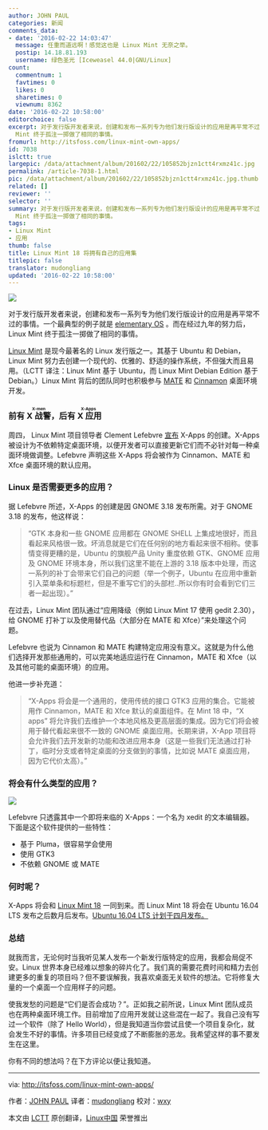 ```yaml
---
author: JOHN PAUL
categories: 新闻
comments_data:
- date: '2016-02-22 14:03:47'
  message: 任重而道远啊！感觉这也是 Linux Mint 无奈之举。
  postip: 14.18.81.193
  username: 绿色圣光 [Iceweasel 44.0|GNU/Linux]
count:
  commentnum: 1
  favtimes: 0
  likes: 0
  sharetimes: 0
  viewnum: 8362
date: '2016-02-22 10:58:00'
editorchoice: false
excerpt: 对于发行版开发者来说，创建和发布一系列专为他们发行版设计的应用是再平常不过的事情。一个最典型的例子就是 elementary OS 。而在经过九年的努力后，Linux
  Mint 终于孤注一掷做了相同的事情。
fromurl: http://itsfoss.com/linux-mint-own-apps/
id: 7038
islctt: true
largepic: /data/attachment/album/201602/22/105852bjzn1ctt4rxmz41c.jpg
permalink: /article-7038-1.html
pic: /data/attachment/album/201602/22/105852bjzn1ctt4rxmz41c.jpg.thumb.jpg
related: []
reviewer: ''
selector: ''
summary: 对于发行版开发者来说，创建和发布一系列专为他们发行版设计的应用是再平常不过的事情。一个最典型的例子就是 elementary OS 。而在经过九年的努力后，Linux
  Mint 终于孤注一掷做了相同的事情。
tags:
- Linux Mint
- 应用
thumb: false
title: Linux Mint 18 将拥有自己的应用集
titlepic: false
translator: mudongliang
updated: '2016-02-22 10:58:00'
---
```


![](/data/attachment/album/201602/22/105852bjzn1ctt4rxmz41c.jpg)


对于发行版开发者来说，创建和发布一系列专为他们发行版设计的应用是再平常不过的事情。一个最典型的例子就是 [elementary OS](https://elementary.io/) 。而在经过九年的努力后，Linux Mint 终于孤注一掷做了相同的事情。


[Linux Mint](http://www.linuxmint.com/) 是现今最著名的 Linux 发行版之一。其基于 Ubuntu 和 Debian，Linux Mint 努力去创建一个现代的、优雅的、舒适的操作系统，不但强大而且易用。（LCTT 译注：Linux Mint 基于 Ubuntu，而 Linux Mint Debian Edition 基于 Debian。）Linux Mint 背后的团队同时也积极参与 [MATE](http://itsfoss.com/install-mate-desktop-ubuntu-14-04/) 和 [Cinnamon](http://itsfoss.com/install-cinnamon-ubuntu-14-04/) 桌面环境开发。


### 前有 <ruby> X 战警 <rp>  （ </rp> <rt>  X-men </rt> <rp>  ） </rp></ruby>，后有<ruby> X 应用 <rp>  （ </rp> <rt>  X-Apps </rt> <rp>  ） </rp></ruby>


周四， Linux Mint 项目领导者 Clement Lefebvre [宣布](http://blog.linuxmint.com/?p=2985) X-Apps 的创建。X-Apps 被设计为不依赖特定桌面环境，以便开发者可以直接更新它们而不必针对每一种桌面环境做调整。Lefebvre 声明这些 X-Apps 将会被作为 Cinnamon、MATE 和 Xfce 桌面环境的默认应用。


### Linux 是否需要更多的应用？


据 Lefebvre 所述，X-Apps 的创建是因 GNOME 3.18 发布所需。对于 GNOME 3.18 的发布，他这样说：



> 
> “GTK 本身和一些 GNOME 应用都在 GNOME SHELL 上集成地很好，而且看起来风格很一致。坏消息就是它们在任何别的地方看起来很不相称。使事情变得更糟的是，Ubuntu 的旗舰产品 Unity 重度依赖 GTK、GNOME 应用及 GNOME 环境本身，所以我们这里不能在上游的 3.18 版本中处理，而这一系列的补丁会带来它们自己的问题（举一个例子，Ubuntu 在应用中重新引入菜单条和标题栏，但是不重写它们的头部栏..所以你有时会看到它们三者一起出现）。”
> 
> 
> 


在过去，Linux Mint 团队通过“应用降级（例如 Linux Mint 17 使用 gedit 2.30），给 GNOME 打补丁以及使用替代品（大部分在 MATE 和 Xfce）”来处理这个问题。


Lefebvre 也说为 Cinnamon 和 MATE 构建特定应用没有意义。这就是为什么他们选择开发那些通用的，可以完美地适应运行在 Cinnamon，MATE 和 Xfce（以及其他可能的桌面环境）的应用。


他进一步补充道：



> 
> “X-Apps 将会是一个通用的，使用传统的接口 GTK3 应用的集合。它能被用作 Cinnamon，MATE 和 Xfce 默认的桌面组件。在 Mint 18 中，“X apps” 将允许我们去维护一个本地风格及更高层面的集成。因为它们将会被用于替代看起来很不一致的 GNOME 桌面应用。长期来讲，X-App 项目将会允许我们去开发新的功能和改进应用本身（这是一些我们无法通过打补丁，临时分支或者特定桌面的分支做到的事情，比如说 MATE 桌面应用，因为它代价太高）。”
> 
> 
> 


### 将会有什么类型的应用？


![](/data/attachment/album/201602/22/105852x1wglwfg1y24e0k1.png)


Lefebvre 只透露其中一个即将来临的 X-Apps：一个名为 xedit 的文本编辑器。下面是这个软件提供的一些特性：


* 基于 Pluma，很容易学会使用
* 使用 GTK3
* 不依赖 GNOME 或 MATE


### 何时呢？


X-Apps 将会和 [Linux Mint 18](http://itsfoss.com/linux-mint-18-codenamed-sarah/) 一同到来。而 Linux Mint 18 将会在 Ubuntu 16.04 LTS 发布之后数月后发布。[Ubuntu 16.04 LTS 计划于四月发布。](http://itsfoss.com/ubuntu-1604-release-schedule/)


### 总结


就我而言，无论何时当我听见某人发布一个新发行版特定的应用，我都会局促不安。Linux 世界本身已经难以想象的碎片化了。我们真的需要花费时间和精力去创建更多的重复的项目吗？但不要误解我，我喜欢桌面无关软件的想法。它将修复大量的一个桌面一个应用样子的问题。


使我发愁的问题是“它们是否会成功？”。正如我之前所说，Linux Mint 团队成员也在两种桌面环境工作。目前增加了应用开发就让这些混在一起了。我自己没有写过一个软件（除了 Hello World），但是我知道当你尝试且使一个项目复杂化，就会发生不好的事情。许多项目已经变成了不断膨胀的恶龙。我希望这样的事不要发生在这里。


你有不同的想法吗？在下方评论以便让我知道。




---


via: <http://itsfoss.com/linux-mint-own-apps/>


作者：[JOHN PAUL](http://itsfoss.com/author/john/) 译者：[mudongliang](https://github.com/mudongliang) 校对：[wxy](https://github.com/wxy)


本文由 [LCTT](https://github.com/LCTT/TranslateProject) 原创翻译，[Linux中国](https://linux.cn/) 荣誉推出